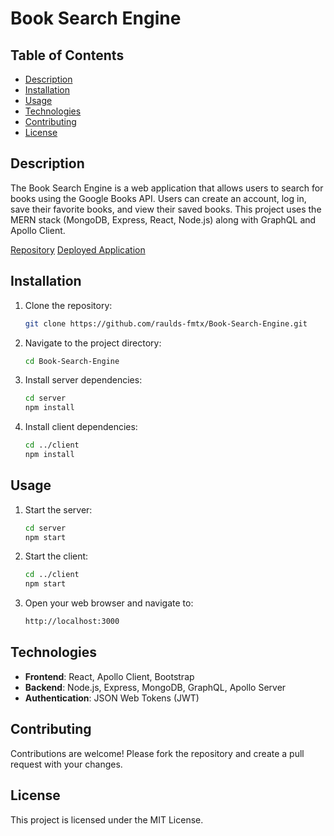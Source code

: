 # Book Search Engine

## Table of Contents

- [Description](#description)
- [Installation](#installation)
- [Usage](#usage)
- [Technologies](#technologies)
- [Contributing](#contributing)
- [License](#license)

## Description

The Book Search Engine is a web application that allows users to search for books using the Google Books API. Users can create an account, log in, save their favorite books, and view their saved books. This project uses the MERN stack (MongoDB, Express, React, Node.js) along with GraphQL and Apollo Client.

[Repository](https://github.com/raulds-fmtx/Book-Search-Engine)
[Deployed Application](https://book-search-engine-wjcx.onrender.com/)

## Installation

1. Clone the repository:
    ```sh
    git clone https://github.com/raulds-fmtx/Book-Search-Engine.git
    ```
2. Navigate to the project directory:
    ```sh
    cd Book-Search-Engine
    ```
3. Install server dependencies:
    ```sh
    cd server
    npm install
    ```
4. Install client dependencies:
    ```sh
    cd ../client
    npm install
    ```

## Usage

1. Start the server:
    ```sh
    cd server
    npm start
    ```
2. Start the client:
    ```sh
    cd ../client
    npm start
    ```
3. Open your web browser and navigate to:
    ```sh
    http://localhost:3000
    ```

## Technologies

- **Frontend**: React, Apollo Client, Bootstrap
- **Backend**: Node.js, Express, MongoDB, GraphQL, Apollo Server
- **Authentication**: JSON Web Tokens (JWT)

## Contributing

Contributions are welcome! Please fork the repository and create a pull request with your changes.

## License

This project is licensed under the MIT License.
